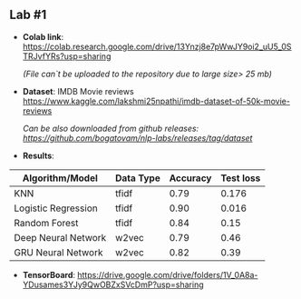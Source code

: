 ## Lab #1

* **Colab link**: https://colab.research.google.com/drive/13Ynzj8e7pWwJY9oi2_uU5_0STRJvfYRs?usp=sharing 

  *(File can`t be uploaded to the repository due to large size> 25 mb)*

* **Dataset**: IMDB Movie reviews https://www.kaggle.com/lakshmi25npathi/imdb-dataset-of-50k-movie-reviews

  *Can be also downloaded from github releases: https://github.com/bogatovam/nlp-labs/releases/tag/dataset* 

* **Results**:

| Algorithm/Model     | Data Type | Accuracy | Test loss | 
| ------              | --------- | ------   | ------    |
| KNN                 | tfidf     | 0.79     | 0.176     |
| Logistic Regression | tfidf     | 0.90     | 0.016     |
| Random Forest       | tfidf     | 0.84     | 0.15      |
| Deep Neural Network | w2vec     | 0.79     | 0.46      |
| GRU  Neural Network | w2vec     | 0.82     | 0.39      |

* **TensorBoard**: https://drive.google.com/drive/folders/1V_0A8a-YDusames3YJy9QwOBZxSVcDmP?usp=sharing
